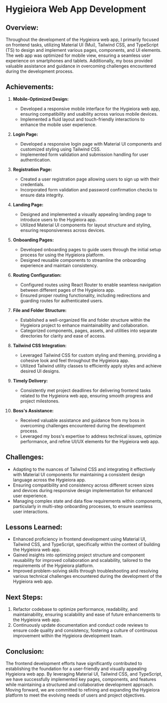 # Hygieiora Web App Development

## Overview:

Throughout the development of the Hygieiora web app, I primarily focused on frontend tasks, utilizing Material UI (Mui), Tailwind CSS, and TypeScript (TS) to design and implement various pages, components, and UI elements. The web app was optimized for mobile view, ensuring a seamless user experience on smartphones and tablets. Additionally, my boss provided valuable assistance and guidance in overcoming challenges encountered during the development process.

## Achievements:

1. **Mobile-Optimized Design:**

   - Developed a responsive mobile interface for the Hygieiora web app, ensuring compatibility and usability across various mobile devices.
   - Implemented a fluid layout and touch-friendly interactions to enhance the mobile user experience.

2. **Login Page:**

   - Developed a responsive login page with Material UI components and customized styling using Tailwind CSS.
   - Implemented form validation and submission handling for user authentication.

3. **Registration Page:**

   - Created a user registration page allowing users to sign up with their credentials.
   - Incorporated form validation and password confirmation checks to ensure data integrity.

4. **Landing Page:**

   - Designed and implemented a visually appealing landing page to introduce users to the Hygieiora app.
   - Utilized Material UI components for layout structure and styling, ensuring responsiveness across devices.

5. **Onboarding Pages:**

   - Developed onboarding pages to guide users through the initial setup process for using the Hygieiora platform.
   - Designed reusable components to streamline the onboarding experience and maintain consistency.

6. **Routing Configuration:**

   - Configured routes using React Router to enable seamless navigation between different pages of the Hygieiora app.
   - Ensured proper routing functionality, including redirections and guarding routes for authenticated users.

7. **File and Folder Structure:**

   - Established a well-organized file and folder structure within the Hygieiora project to enhance maintainability and collaboration.
   - Categorized components, pages, assets, and utilities into separate directories for clarity and ease of access.

8. **Tailwind CSS Integration:**

   - Leveraged Tailwind CSS for custom styling and theming, providing a cohesive look and feel throughout the Hygieiora app.
   - Utilized Tailwind utility classes to efficiently apply styles and achieve desired UI designs.

9. **Timely Delivery:**

   - Consistently met project deadlines for delivering frontend tasks related to the Hygieiora web app, ensuring smooth progress and project milestones.

10. **Boss's Assistance:**
    - Received valuable assistance and guidance from my boss in overcoming challenges encountered during the development process.
    - Leveraged my boss's expertise to address technical issues, optimize performance, and refine UI/UX elements for the Hygieiora web app.

## Challenges:

- Adapting to the nuances of Tailwind CSS and integrating it effectively with Material UI components for maintaining a consistent design language across the Hygieiora app.
- Ensuring compatibility and consistency across different screen sizes and devices during responsive design implementation for enhanced user experience.
- Managing complex state and data flow requirements within components, particularly in multi-step onboarding processes, to ensure seamless user interactions.

## Lessons Learned:

- Enhanced proficiency in frontend development using Material UI, Tailwind CSS, and TypeScript, specifically within the context of building the Hygieiora web app.
- Gained insights into optimizing project structure and component reusability for improved collaboration and scalability, tailored to the requirements of the Hygieiora platform.
- Improved problem-solving skills through troubleshooting and resolving various technical challenges encountered during the development of the Hygieiora web app.

## Next Steps:

1. Refactor codebase to optimize performance, readability, and maintainability, ensuring scalability and ease of future enhancements to the Hygieiora web app.
2. Continuously update documentation and conduct code reviews to ensure code quality and consistency, fostering a culture of continuous improvement within the Hygieiora development team.

## Conclusion:

The frontend development efforts have significantly contributed to establishing the foundation for a user-friendly and visually appealing Hygieiora web app. By leveraging Material UI, Tailwind CSS, and TypeScript, we have successfully implemented key pages, components, and features while maintaining a structured and collaborative development approach. Moving forward, we are committed to refining and expanding the Hygieiora platform to meet the evolving needs of users and project objectives.

